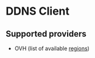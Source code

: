 # DDNS Client

## Supported providers

- OVH (list of available [regions](https://github.com/ovh/php-ovh/#supported-apis)) 